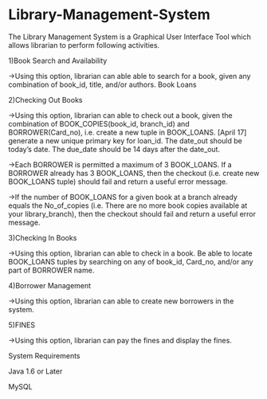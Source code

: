 Library-Management-System
=========================

The Library Management System is a Graphical User Interface Tool which allows librarian to perform following activities.

1)Book Search and Availability

 ->Using this option, librarian can able able to search for a book, given any combination of book_id, title, and/or authors.
Book Loans

2)Checking Out Books

 ->Using this option, librarian can able to check out a book, given the combination of BOOK_COPIES(book_id, branch_id) and BORROWER(Card_no), i.e. create a new tuple in BOOK_LOANS. [April 17] generate a new unique primary key for loan_id. The date_out should be today’s date. The due_date should be 14 days after the date_out. 

 ->Each BORROWER is permitted a maximum of 3 BOOK_LOANS. If a BORROWER already has 3 BOOK_LOANS, then the checkout (i.e. create new BOOK_LOANS tuple) should fail and return a useful error message.

 ->If the number of BOOK_LOANS for a given book at a branch already equals the No_of_copies (i.e. There are no more book copies available at your library_branch), then the checkout should fail and return a useful error message.

3)Checking In Books

 ->Using this option, librarian can able to check in a book. Be able to locate BOOK_LOANS tuples by searching on any of book_id, Card_no, and/or any part of BORROWER name. 

4)Borrower Management 

 ->Using this option, librarian can able to create new borrowers in the system.

5)FINES

 ->Using this option, librarian can pay the fines and display the fines.

System Requirements

Java 1.6 or Later

MySQL
